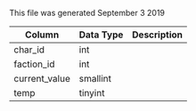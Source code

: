 This file was generated September 3 2019

| Column        | Data Type | Description |
| ------------- | --------- | ----------- |
| char_id       | int       |             |
| faction_id    | int       |             |
| current_value | smallint  |             |
| temp          | tinyint   |             |